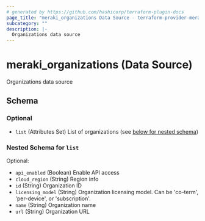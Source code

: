 ```yaml
---
# generated by https://github.com/hashicorp/terraform-plugin-docs
page_title: "meraki_organizations Data Source - terraform-provider-meraki"
subcategory: ""
description: |-
  Organizations data source
---
```


# meraki_organizations (Data Source)

Organizations data source



<!-- schema generated by tfplugindocs -->
## Schema

### Optional

- `list` (Attributes Set) List of organizations (see [below for nested schema](#nestedatt--list))

<a id="nestedatt--list"></a>
### Nested Schema for `list`

Optional:

- `api_enabled` (Boolean) Enable API access
- `cloud_region` (String) Region info
- `id` (String) Organization ID
- `licensing_model` (String) Organization licensing model. Can be 'co-term', 'per-device', or 'subscription'.
- `name` (String) Organization name
- `url` (String) Organization URL


